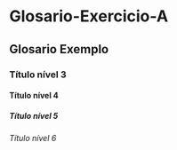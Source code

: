# Glosario-Exercicio-A
## Glosario Exemplo

### Título nível 3
#### Título nível 4
##### Título nível 5
###### Título nível 6
